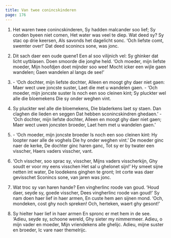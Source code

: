 ```yaml
---
title: Van twee conincskinderen
page: 176
---  
```


1. Het waren twee conincskinderen,
Sy hadden malcander soo lief;
Sy conden byeen niet comen,
Het water was veel te diep.
Wat deed sy? Sy stac op drie keersen,
Als savonds het dagelicht sonc.
‘Och liefste comt, swemter over!’
Dat deed sconincs sone, was jonc.


2. Dit sach daer een oude quene1
Een al soo vilijnich vel:
Sy ghinker dat licht uytblasen.
Doen smoorde die jonghe held.
‘Och moeder, mijn liefste moeder,
Mijn hoofdjen doet mijnder soo wee!
Mocht icker een wijle gaen wandelen;
Gaen wandelen al langs de see!’


3. \- ‘Och dochter, mijn liefste dochter,
Alleen en moogt ghy daer niet gaen:
Maer wect uwe joncste suster,
Laet die met u wandelen gaen.
\- ‘Och moeder, mijn joncste suster
Is noch een soo cleinen kint;
Sy pluckter wel alle die bloemekens
Die sy onder weghen vint.


4. Sy pluckter wel alle die bloemekens,
Die bladerkens laet sy staen.
Dan claghen die lieden en seggen
Dat hebben sconincskindren ghedaen.’
\- ‘Och dochter, mijn liefste dochter,
Alleen en moogt ghy daer niet gaen;
Maer wect uwen joncsten broeder,
Laet hem met u wandelen gaen.’


5. \- ‘Och moeder, mijn joncste broeder
Is noch een soo cleinen kint:
Hy loopter naer alle de voghels
Die hy onder weghen vint.’
De moeder ginc naer de kerke,
De dochter ginc haren ganc,
Tot sy er by twater een visscher,
Haers vaders visscher, vant.


6. ‘Och visscher, soo sprac sy, visscher,
Mijns vaders visscherkijn,
Ghy soudt er voor my eens visschen
Het sal u ghelonet sijn!’
Hy smeet sijne netten int water,
De loodekens ginghen te gront;
Int corte was daer gevisschet
Sconincs sone, van jaren was jonc.


7. Wat troc sy van haren hande?
Een vingherlinc roode van goud.
‘Houd daer, seyde sy, goede visscher,
Dees vingherlinc roode van goud!’
Sy nam doen haer lief in haer armen,
En custe hem aen sijnen mond.
‘Och, mondeken, cost ghy noch spreken!
Och, herteken, waert ghy gesont!’


8. Sy hielter haer lief in haer armen
En spronc er met hem in de see.
‘Adieu, seyde sy, schoone wereld,
Ghy sieter my nimmermeer.
Adieu, o mijn vader en moeder,
Mijn vriendekens alle ghelijc.
Adieu, mijne suster en broeder,
Ic vare naer themelrijc.